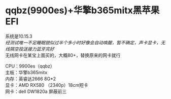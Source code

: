 **qqbz(9900es)+华擎b365mitx黑苹果EFI**
=
系统是10.15.3   
_经测试唯一不足睡眠貌似过半个多小时好像会自动唤醒，暂不确定，声卡显卡，无线隔空投送接力蓝牙完好_  
无线网卡在某宝上面买的，大概80+，替换原来的网卡就行  
  
CPU：9900es（qqbz）  
主板：华擎b365mitx  
内存：英睿达2666 8G*2  
显卡：AMD RX580 （2340p）18cm短卡  
网卡：dell DW1820a 屏蔽前三